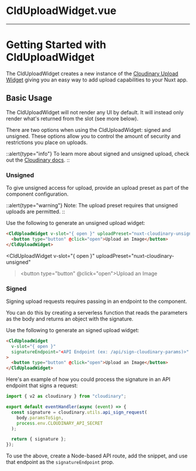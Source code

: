 # CldUploadWidget.vue

---

# Getting Started with CldUploadWidget

The CldUploadWidget creates a new instance of the [Cloudinary Upload Widget](https://cloudinary.com/documentation/upload_widget) giving you an easy way to add upload capabilities to your Nuxt app.

## Basic Usage

The CldUploadWidget will not render any UI by default. It will instead only render what's returned from the slot (see more below).

There are two options when using the CldUploadWidget: signed and unsigned. These options allow you to control the amount of security and restrictions you place on uploads.

::alert{type="info"}
To learn more about signed and unsigned upload, check out the [Cloudinary docs](https://cloudinary.com/documentation/upload_images#uploading_assets_to_the_cloud).
::

### Unsigned

To give unsigned access for upload, provide an upload preset as part of the component configuration.

::alert{type="warning"}
Note: The upload preset requires that unsigned uploads are permitted.
::

Use the following to generate an unsigned upload widget:

```html
<CldUploadWidget v-slot="{ open }" uploadPreset="nuxt-cloudinary-unsigned">
  <button type="button" @click="open">Upload an Image</button>
</CldUploadWidget>
```

<CldUploadWidget
v-slot="{ open }"
uploadPreset="nuxt-cloudinary-unsigned"

> <button type="button" @click="open">Upload an Image</button>
> </CldUploadWidget>

### Signed

Signing upload requests requires passing in an endpoint to the component.

You can do this by creating a serverless function that reads the parameters as the body and returns an object with the signature.

Use the following to generate an signed upload widget:

```html
<CldUploadWidget
  v-slot="{ open }"
  signatureEndpoint="<API Endpoint (ex: /api/sign-cloudinary-params)>"
>
  <button type="button" @click="open">Upload an Image</button>
</CldUploadWidget>
```

Here's an example of how you could process the signature in an API endpoint that signs a request:

```js
import { v2 as cloudinary } from "cloudinary";

export default eventHandler(async (event) => {
  const signature = cloudinary.utils.api_sign_request(
    body.paramsToSign,
    process.env.CLOUDINARY_API_SECRET
  );

  return { signature };
});
```

To use the above, create a Node-based API route, add the snippet, and use that endpoint as the `signatureEndpoint` prop.
